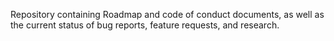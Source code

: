 Repository containing Roadmap and code of conduct documents, as well as the current status of bug reports, feature requests, and research.
